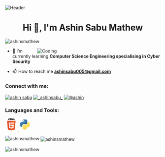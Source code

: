 ![Header](./"C:\Users\Ashin\Downloads\github-header-image.png")
<h1 align="center">Hi 👋, I'm Ashin Sabu Mathew</h1>
<p align="left"> <img src="https://komarev.com/ghpvc/?username=ashinsmathew&label=Profile%20views&color=0e75b6&style=flat" alt="ashinsmathew" /> </p>
<img align="right" alt="Coding" width="400" src="https://images.squarespace-cdn.com/content/v1/5769fc401b631bab1addb2ab/1541580611624-TE64QGKRJG8SWAIUS7NS/ke17ZwdGBToddI8pDm48kPoswlzjSVMM-SxOp7CV59BZw-zPPgdn4jUwVcJE1ZvWQUxwkmyExglNqGp0IvTJZamWLI2zvYWH8K3-s_4yszcp2ryTI0HqTOaaUohrI8PI6FXy8c9PWtBlqAVlUS5izpdcIXDZqDYvprRqZ29Pw0o/coding-freak.gif">

- 🌱 I’m currently learning **Computer Science Engineering specialising in Cyber Security**

- 📫 How to reach me **ashinsabu005@gmail.com**

<h3 align="left">Connect with me:</h3>
<p align="left">
<a href="https://linkedin.com/in/ashin sabu" target="blank"><img align="center" src="https://raw.githubusercontent.com/rahuldkjain/github-profile-readme-generator/master/src/images/icons/Social/linked-in-alt.svg" alt="ashin sabu" height="30" width="40" /></a>
<a href="https://instagram.com/_ashinsabu_" target="blank"><img align="center" src="https://raw.githubusercontent.com/rahuldkjain/github-profile-readme-generator/master/src/images/icons/Social/instagram.svg" alt="_ashinsabu_" height="30" width="40" /></a>
<a href="https://medium.com/@ashin" target="blank"><img align="center" src="https://raw.githubusercontent.com/rahuldkjain/github-profile-readme-generator/master/src/images/icons/Social/medium.svg" alt="@ashin" height="30" width="40" /></a>
</p>

<h3 align="left">Languages and Tools:</h3>
<p align="left"> <a href="https://www.w3.org/html/" target="_blank" rel="noreferrer"> <img src="https://raw.githubusercontent.com/devicons/devicon/master/icons/html5/html5-original-wordmark.svg" alt="html5" width="40" height="40"/> </a> <a href="https://www.python.org" target="_blank" rel="noreferrer"> <img src="https://raw.githubusercontent.com/devicons/devicon/master/icons/python/python-original.svg" alt="python" width="40" height="40"/> </a> </p>

<p><img align="left" src="https://github-readme-stats.vercel.app/api/top-langs?username=ashinsmathew&show_icons=true&locale=en&layout=compact" alt="ashinsmathew" /></p>

<p>&nbsp;<img align="center" src="https://github-readme-stats.vercel.app/api?username=ashinsmathew&show_icons=true&locale=en" alt="ashinsmathew" /></p>

<p><img align="center" src="https://github-readme-streak-stats.herokuapp.com/?user=ashinsmathew&" alt="ashinsmathew" /></p>
